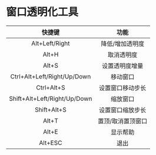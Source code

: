 # 窗口透明化工具

| 快捷键 | 功能 |
| :-: | :-: |
| Alt+Left/Right    | 降低/增加透明度 |
| Alt+H | 取消透明度 |
| Alt+S | 设置透明度增量 |
| Ctrl+Alt+Left/Right/Up/Down   | 移动窗口 |
| Ctrl+Alt+S    | 设置窗口移动步长 |
| Shift+Alt+Left/Right/Up/Down  | 缩放窗口 |
| Shift+Alt+S   | 设置窗口缩放步长 |
| Alt+T | 置顶/取消置顶窗口 |
| Alt+E | 显示帮助 |
| Alt+ESC   | 退出 |
